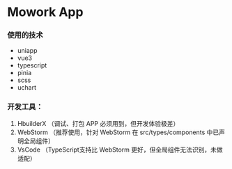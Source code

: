 # Mowork App

### 使用的技术

* uniapp
* vue3
* typescript
* pinia
* scss
* uchart

### 开发工具：

1. HbuilderX （调试、打包 APP 必须用到，但开发体验极差）
2. WebStorm （推荐使用，针对 WebStorm 在 src/types/components 中已声明全局组件）
3. VsCode （TypeScript支持比 WebStorm 更好，但全局组件无法识别，未做适配）



